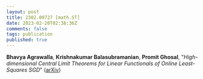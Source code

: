 ```yaml
---
layout: post
title: 2302.09727 [math.ST]
date: 2023-02-20T02:38:36Z
comments: false
tags: publication
published: true
---
```


<b>Bhavya Agrawalla</b>, <b>Krishnakumar Balasubramanian</b>, <b>Promit Ghosal</b>, "<i>High-dimensional Central Limit Theorems for Linear Functionals of Online  Least-Squares SGD</i>" ([arXiv](http://arxiv.org/abs/2302.09727v1))
